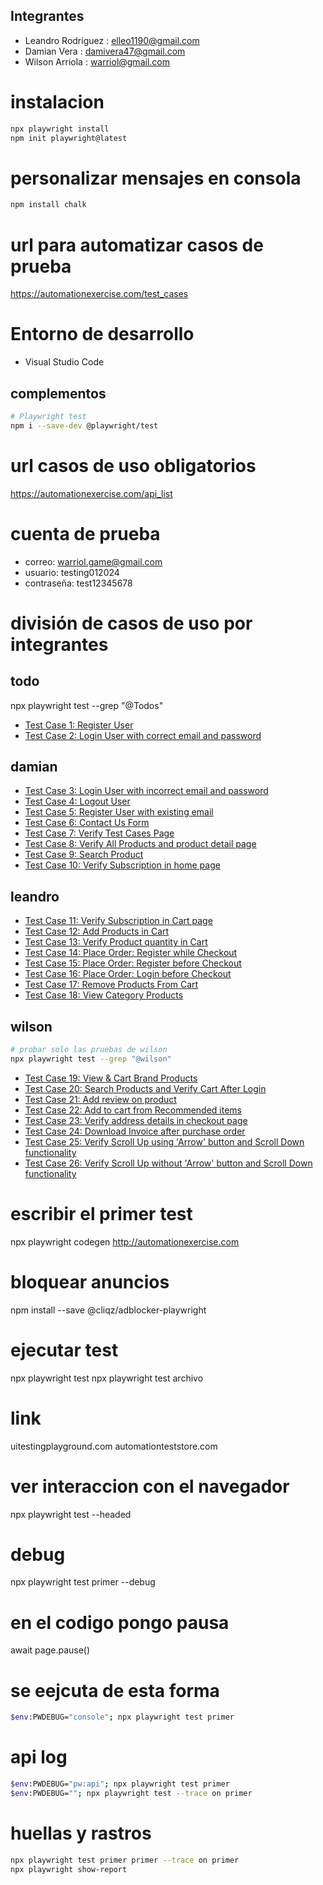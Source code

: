 ## Integrantes

- Leandro Rodriguez : elleo1190@gmail.com
- Damian Vera : damivera47@gmail.com
- Wilson Arriola : warriol@gmail.com

# instalacion
```bash
npx playwright install 
npm init playwright@latest
```
# personalizar mensajes en consola
```bash
npm install chalk
```

# url para automatizar casos de prueba
https://automationexercise.com/test_cases

# Entorno de desarrollo

- Visual Studio Code

## complementos
```bash
# Playwright test
npm i --save-dev @playwright/test
```

# url casos de uso obligatorios
https://automationexercise.com/api_list

# cuenta de prueba
- correo: warriol.game@gmail.com
- usuario: testing012024
- contraseña: test12345678

# división de casos de uso por integrantes

## todo
npx playwright test --grep "@Todos"

- [Test Case 1: Register User](https://automationexercise.com/test_cases#collapse1)
- [Test Case 2: Login User with correct email and password](https://automationexercise.com/test_cases#collapse2)

## damian

- [Test Case 3: Login User with incorrect email and password](https://automationexercise.com/test_cases#collapse3)
- [Test Case 4: Logout User](https://automationexercise.com/test_cases#collapse4)
- [Test Case 5: Register User with existing email](https://automationexercise.com/test_cases#collapse5)
- [Test Case 6: Contact Us Form](https://automationexercise.com/test_cases#collapse6)
- [Test Case 7: Verify Test Cases Page](https://automationexercise.com/test_cases#collapse7)
- [Test Case 8: Verify All Products and product detail page](https://automationexercise.com/test_cases#collapse8)
- [Test Case 9: Search Product](https://automationexercise.com/test_cases#collapse9)
- [Test Case 10: Verify Subscription in home page](https://automationexercise.com/test_cases#collapse10)

## leandro

- [Test Case 11: Verify Subscription in Cart page](https://automationexercise.com/test_cases#collapse11)
- [Test Case 12: Add Products in Cart](https://automationexercise.com/test_cases#collapse12)
- [Test Case 13: Verify Product quantity in Cart](https://automationexercise.com/test_cases#collapse13)
- [Test Case 14: Place Order: Register while Checkout](https://automationexercise.com/test_cases#collapse14)
- [Test Case 15: Place Order: Register before Checkout](https://automationexercise.com/test_cases#collapse15)
- [Test Case 16: Place Order: Login before Checkout](https://automationexercise.com/test_cases#collapse16)
- [Test Case 17: Remove Products From Cart](https://automationexercise.com/test_cases#collapse17)
- [Test Case 18: View Category Products](https://automationexercise.com/test_cases#collapse18)

## wilson

```bash
# probar solo las pruebas de wilson
npx playwright test --grep "@wilson"
```

- [Test Case 19: View & Cart Brand Products](https://automationexercise.com/test_cases#collapse19)
- [Test Case 20: Search Products and Verify Cart After Login](https://automationexercise.com/test_cases#collapse20)
- [Test Case 21: Add review on product](https://automationexercise.com/test_cases#collapse21)
- [Test Case 22: Add to cart from Recommended items](https://automationexercise.com/test_cases#collapse22)
- [Test Case 23: Verify address details in checkout page](https://automationexercise.com/test_cases#collapse23)
- [Test Case 24: Download Invoice after purchase order](https://automationexercise.com/test_cases#collapse24)
- [Test Case 25: Verify Scroll Up using 'Arrow' button and Scroll Down functionality](https://automationexercise.com/test_cases#collapse25)
- [Test Case 26: Verify Scroll Up without 'Arrow' button and Scroll Down functionality](https://automationexercise.com/test_cases#collapse26)


# escribir el primer test
npx playwright codegen http://automationexercise.com

# bloquear anuncios
npm install --save @cliqz/adblocker-playwright

# ejecutar test
npx playwright test
npx playwright test archivo

# link
uitestingplayground.com
automationteststore.com

# ver interaccion con el navegador
npx playwright test --headed

# debug
npx playwright test primer --debug

# en el codigo pongo pausa
await page.pause()

# se eejcuta de esta forma
```bash
$env:PWDEBUG="console"; npx playwright test primer
```

# api log
```bash
$env:PWDEBUG="pw:api"; npx playwright test primer
$env:PWDEBUG=""; npx playwright test --trace on primer
```

# huellas y rastros
```bash
npx playwright test primer primer --trace on primer
npx playwright show-report
```